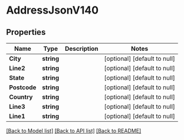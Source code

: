 # AddressJsonV140

## Properties
Name | Type | Description | Notes
------------ | ------------- | ------------- | -------------
**City** | **string** |  | [optional] [default to null]
**Line2** | **string** |  | [optional] [default to null]
**State** | **string** |  | [optional] [default to null]
**Postcode** | **string** |  | [optional] [default to null]
**Country** | **string** |  | [optional] [default to null]
**Line3** | **string** |  | [optional] [default to null]
**Line1** | **string** |  | [optional] [default to null]

[[Back to Model list]](../README.md#documentation-for-models) [[Back to API list]](../README.md#documentation-for-api-endpoints) [[Back to README]](../README.md)

